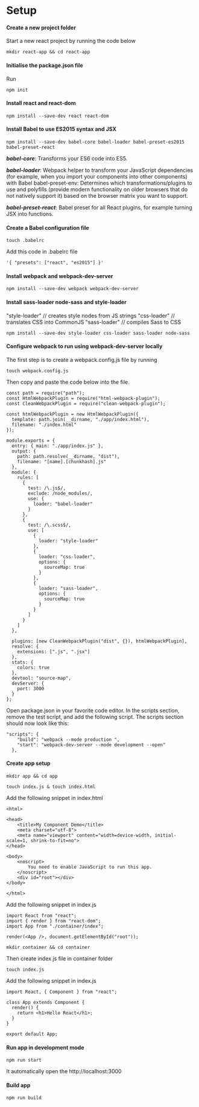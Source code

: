 # Setup

#### Create a new project folder

Start a new react project by running the code below

```
mkdir react-app && cd react-app
```

#### Initialise the package.json file

Run

```
npm init
```

#### Install react and react-dom

```
npm install --save-dev react react-dom
```

#### Install Babel to use ES2015 syntax and JSX

```
npm install --save-dev babel-core babel-loader babel-preset-es2015 babel-preset-react
```

**_babel-core_**: Transforms your ES6 code into ES5.

**_babel-loader_**: Webpack helper to transform your JavaScript dependencies (for example, when you import your components into other components) with Babel
babel-preset-env: Determines which transformations/plugins to use and polyfills (provide modern functionality on older browsers that do not natively support it) based on the browser matrix you want to support.

**_babel-preset-react_**: Babel preset for all React plugins, for example turning JSX into functions.

#### Create a Babel configuration file

```
touch .babelrc  
```

Add this code in .babelrc file

```
'{ "presets": ["react", "es2015"] }'
```

#### Install webpack and webpack-dev-server

```
npm install --save-dev webpack webpack-dev-server
```

#### Install sass-loader node-sass and style-loader

"style-loader" // creates style nodes from JS strings
"css-loader" // translates CSS into CommonJS
"sass-loader" // compiles Sass to CSS

```
npm install --save-dev style-loader css-loader sass-loader node-sass
```

#### Configure webpack to run using webpack-dev-server locally

The first step is to create a webpack.config.js file by running

```
touch webpack.config.js
```

Then copy and paste the code below into the file.

```
const path = require("path");
const HtmlWebpackPlugin = require("html-webpack-plugin");
const CleanWebpackPlugin = require("clean-webpack-plugin");

const htmlWebpackPlugin = new HtmlWebpackPlugin({
  template: path.join(__dirname, "./app/index.html"),
  filename: "./index.html"
});

module.exports = {
  entry: { main: "./app/index.js" },
  output: {
    path: path.resolve(__dirname, "dist"),
    filename: "[name].[chunkhash].js"
  },
  module: {
    rules: [
      {
        test: /\.js$/,
        exclude: /node_modules/,
        use: {
          loader: "babel-loader"
        }
      },
      {
        test: /\.scss$/,
        use: [
          {
            loader: "style-loader"
          },
          {
            loader: "css-loader",
            options: {
              sourceMap: true
            }
          },
          {
            loader: "sass-loader",
            options: {
              sourceMap: true
            }
          }
        ]
      }
    ]
  },

  plugins: [new CleanWebpackPlugin("dist", {}), htmlWebpackPlugin],
  resolve: {
    extensions: [".js", ".jsx"]
  },
  stats: {
    colors: true
  },
  devtool: "source-map",
  devServer: {
    port: 3000
  }
};
```

Open package.json in your favorite code editor. In the scripts section, remove the test script, and add the following script. The scripts section should now look like this:

```
"scripts": {
    "build": "webpack --mode production ",
    "start": "webpack-dev-server --mode development --open"
  },
```

#### Create app setup

```
mkdir app && cd app
```

```
touch index.js & touch index.html
```

Add the following snippet in index.html

```
<html>

<head>
    <title>My Component Demo</title>
    <meta charset="utf-8">
    <meta name="viewport" content="width=device-width, initial-scale=1, shrink-to-fit=no">
</head>

<body>
    <noscript>
        You need to enable JavaScript to run this app.
    </noscript>
    <div id="root"></div>
</body>

</html>
```

Add the following snippet in index.js

```
import React from "react";
import { render } from "react-dom";
import App from "./container/index";

render(<App />, document.getElementById("root"));
```

```
mkdir container && cd container
```

Then create index.js file in container folder

```
touch index.js
```

Add the following snippet in index.js

```
import React, { Component } from "react";

class App extends Component {
  render() {
    return <h1>Hello React</h1>;
  }
}

export default App;
```

#### Run app in development mode

```
npm run start
```

It automatically open the http://localhost:3000

#### Build app

```
npm run build
```
